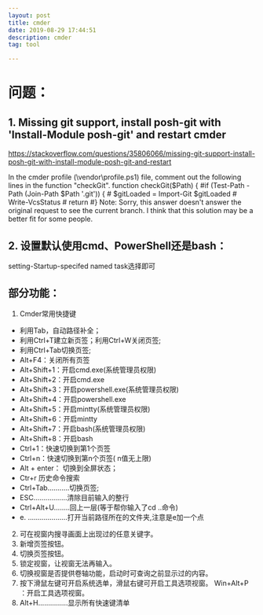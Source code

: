```yaml
---
layout: post
title: cmder
date: 2019-08-29 17:44:51
description: cmder
tag: tool

---
```


# 问题：
## 1. Missing git support, install posh-git with 'Install-Module posh-git' and restart cmder
https://stackoverflow.com/questions/35806066/missing-git-support-install-posh-git-with-install-module-posh-git-and-restart

In the cmder profile (\vendor\profile.ps1) file, comment out the following lines in the function "checkGit".
function checkGit($Path) {
    #if (Test-Path -Path (Join-Path $Path '.git')) {
    #    $gitLoaded = Import-Git $gitLoaded
    #    Write-VcsStatus
    #    return
    #}
Note: Sorry, this answer doesn't answer the original request to see the current branch. I think that this solution may be a better fit for some people.

## 2. 设置默认使用cmd、PowerShell还是bash：
setting-Startup-specifed named task选择即可


## 部分功能：

1. Cmder常用快捷键
+ 利用Tab，自动路径补全；
+ 利用Ctrl+T建立新页签；利用Ctrl+W关闭页签;
+ 利用Ctrl+Tab切换页签;
+ Alt+F4：关闭所有页签
+ Alt+Shift+1：开启cmd.exe(系统管理员权限)
+ Alt+Shift+2：开启cmd.exe
+ Alt+Shift+3：开启powershell.exe(系统管理员权限)
+ Alt+Shift+4：开启powershell.exe
+ Alt+Shift+5：开启mintty(系统管理员权限)
+ Alt+Shift+6：开启mintty
+ Alt+Shift+7：开启bash(系统管理员权限)
+ Alt+Shift+8：开启bash
+ Ctrl+1：快速切换到第1个页签
+ Ctrl+n：快速切换到第n个页签( n值无上限)
+ Alt + enter： 切换到全屏状态；
+ Ctr+r 历史命令搜索
+ Ctrl+Tab...........切换页签;
+ ESC.................清除目前输入的整行
+ Ctrl+Alt+U........回上一层(等于帮你输入了cd ..命令)
+ e. ....................打开当前路径所在的文件夹,注意是e加一个点
2. 可在视窗内搜寻画面上出现过的任意关键字。
3. 新增页签按钮。
4. 切换页签按钮。
5. 锁定视窗，让视窗无法再输入。
6. 切换视窗是否提供卷轴功能，启动时可查询之前显示过的内容。
7. 按下滑鼠左键可开启系统选单，滑鼠右键可开启工具选项视窗。 Win+Alt+P ：开启工具选项视窗。
8. Alt+H...............显示所有快速键清单
